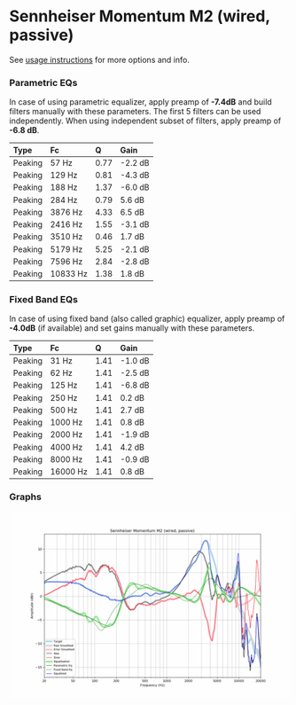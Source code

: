 # Sennheiser Momentum M2 (wired, passive)
See [usage instructions](https://github.com/jaakkopasanen/AutoEq#usage) for more options and info.

### Parametric EQs
In case of using parametric equalizer, apply preamp of **-7.4dB** and build filters manually
with these parameters. The first 5 filters can be used independently.
When using independent subset of filters, apply preamp of **-6.8 dB**.

| Type    | Fc       |    Q | Gain    |
|:--------|:---------|:-----|:--------|
| Peaking | 57 Hz    | 0.77 | -2.2 dB |
| Peaking | 129 Hz   | 0.81 | -4.3 dB |
| Peaking | 188 Hz   | 1.37 | -6.0 dB |
| Peaking | 284 Hz   | 0.79 | 5.6 dB  |
| Peaking | 3876 Hz  | 4.33 | 6.5 dB  |
| Peaking | 2416 Hz  | 1.55 | -3.1 dB |
| Peaking | 3510 Hz  | 0.46 | 1.7 dB  |
| Peaking | 5179 Hz  | 5.25 | -2.1 dB |
| Peaking | 7596 Hz  | 2.84 | -2.8 dB |
| Peaking | 10833 Hz | 1.38 | 1.8 dB  |

### Fixed Band EQs
In case of using fixed band (also called graphic) equalizer, apply preamp of **-4.0dB**
(if available) and set gains manually with these parameters.

| Type    | Fc       |    Q | Gain    |
|:--------|:---------|:-----|:--------|
| Peaking | 31 Hz    | 1.41 | -1.0 dB |
| Peaking | 62 Hz    | 1.41 | -2.5 dB |
| Peaking | 125 Hz   | 1.41 | -6.8 dB |
| Peaking | 250 Hz   | 1.41 | 0.2 dB  |
| Peaking | 500 Hz   | 1.41 | 2.7 dB  |
| Peaking | 1000 Hz  | 1.41 | 0.8 dB  |
| Peaking | 2000 Hz  | 1.41 | -1.9 dB |
| Peaking | 4000 Hz  | 1.41 | 4.2 dB  |
| Peaking | 8000 Hz  | 1.41 | -0.9 dB |
| Peaking | 16000 Hz | 1.41 | 0.8 dB  |

### Graphs
![](./Sennheiser%20Momentum%20M2%20(wired,%20passive).png)